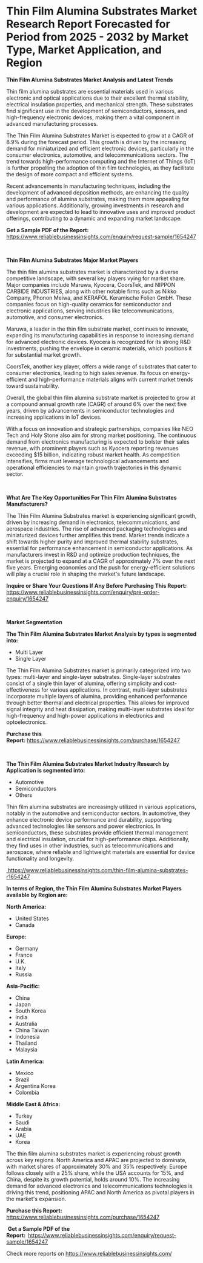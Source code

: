 <p><h1>Thin Film Alumina Substrates Market Research Report Forecasted for Period from 2025 -  2032 by Market Type, Market Application, and Region</h1></p><p><strong>Thin Film Alumina Substrates Market Analysis and Latest Trends</strong></p>
<p><p>Thin film alumina substrates are essential materials used in various electronic and optical applications due to their excellent thermal stability, electrical insulation properties, and mechanical strength. These substrates find significant use in the development of semiconductors, sensors, and high-frequency electronic devices, making them a vital component in advanced manufacturing processes.</p><p>The Thin Film Alumina Substrates Market is expected to grow at a CAGR of 8.9% during the forecast period. This growth is driven by the increasing demand for miniaturized and efficient electronic devices, particularly in the consumer electronics, automotive, and telecommunications sectors. The trend towards high-performance computing and the Internet of Things (IoT) is further propelling the adoption of thin film technologies, as they facilitate the design of more compact and efficient systems.</p><p>Recent advancements in manufacturing techniques, including the development of advanced deposition methods, are enhancing the quality and performance of alumina substrates, making them more appealing for various applications. Additionally, growing investments in research and development are expected to lead to innovative uses and improved product offerings, contributing to a dynamic and expanding market landscape.</p></p>
<p><strong>Get a Sample PDF of the Report:&nbsp;</strong> <a href="https://www.reliablebusinessinsights.com/enquiry/request-sample/1654247?utm_campaign=2190&utm_medium=2&utm_source=Github&utm_content=ia&utm_term=02042025&utm_id=thin-film-alumina-substrates">https://www.reliablebusinessinsights.com/enquiry/request-sample/1654247</a></p>
<p>&nbsp;</p>
<p><strong>Thin Film Alumina Substrates Major Market Players</strong></p>
<p><p>The thin film alumina substrates market is characterized by a diverse competitive landscape, with several key players vying for market share. Major companies include Maruwa, Kyocera, CoorsTek, and NIPPON CARBIDE INDUSTRIES, along with other notable firms such as Nikko Company, Phonon Meiwa, and KERAFOL Keramische Folien GmbH. These companies focus on high-quality ceramics for semiconductor and electronic applications, serving industries like telecommunications, automotive, and consumer electronics.</p><p>Maruwa, a leader in the thin film substrate market, continues to innovate, expanding its manufacturing capabilities in response to increasing demand for advanced electronic devices. Kyocera is recognized for its strong R&D investments, pushing the envelope in ceramic materials, which positions it for substantial market growth.</p><p>CoorsTek, another key player, offers a wide range of substrates that cater to consumer electronics, leading to high sales revenue. Its focus on energy-efficient and high-performance materials aligns with current market trends toward sustainability.</p><p>Overall, the global thin film alumina substrate market is projected to grow at a compound annual growth rate (CAGR) of around 6% over the next five years, driven by advancements in semiconductor technologies and increasing applications in IoT devices.</p><p>With a focus on innovation and strategic partnerships, companies like NEO Tech and Holy Stone also aim for strong market positioning. The continuous demand from electronics manufacturing is expected to bolster their sales revenue, with prominent players such as Kyocera reporting revenues exceeding $15 billion, indicating robust market health. As competition intensifies, firms must leverage technological advancements and operational efficiencies to maintain growth trajectories in this dynamic sector.</p></p>
<p>&nbsp;</p>
<p><strong>What Are The Key Opportunities For Thin Film Alumina Substrates Manufacturers?</strong></p>
<p><p>The Thin Film Alumina Substrates market is experiencing significant growth, driven by increasing demand in electronics, telecommunications, and aerospace industries. The rise of advanced packaging technologies and miniaturized devices further amplifies this trend. Market trends indicate a shift towards higher purity and improved thermal stability substrates, essential for performance enhancement in semiconductor applications. As manufacturers invest in R&D and optimize production techniques, the market is projected to expand at a CAGR of approximately 7% over the next five years. Emerging economies and the push for energy-efficient solutions will play a crucial role in shaping the market's future landscape.</p></p>
<p><strong>Inquire or Share Your Questions If Any Before Purchasing This Report:</strong> <a href="https://www.reliablebusinessinsights.com/enquiry/pre-order-enquiry/1654247?utm_campaign=2190&utm_medium=2&utm_source=Github&utm_content=ia&utm_term=02042025&utm_id=thin-film-alumina-substrates">https://www.reliablebusinessinsights.com/enquiry/pre-order-enquiry/1654247</a></p>
<p>&nbsp;</p>
<p><strong>Market Segmentation</strong></p>
<p><strong>The Thin Film Alumina Substrates Market Analysis by types is segmented into:</strong></p>
<p><ul><li>Multi Layer</li><li>Single Layer</li></ul></p>
<p><p>The Thin Film Alumina Substrates market is primarily categorized into two types: multi-layer and single-layer substrates. Single-layer substrates consist of a single thin layer of alumina, offering simplicity and cost-effectiveness for various applications. In contrast, multi-layer substrates incorporate multiple layers of alumina, providing enhanced performance through better thermal and electrical properties. This allows for improved signal integrity and heat dissipation, making multi-layer substrates ideal for high-frequency and high-power applications in electronics and optoelectronics.</p></p>
<p><strong>Purchase this Report:&nbsp;</strong><a href="https://www.reliablebusinessinsights.com/purchase/1654247?utm_campaign=2190&utm_medium=2&utm_source=Github&utm_content=ia&utm_term=02042025&utm_id=thin-film-alumina-substrates">https://www.reliablebusinessinsights.com/purchase/1654247</a></p>
<p>&nbsp;</p>
<p><strong>The Thin Film Alumina Substrates Market Industry Research by Application is segmented into:</strong></p>
<p><ul><li>Automotive</li><li>Semiconductors</li><li>Others</li></ul></p>
<p><p>Thin film alumina substrates are increasingly utilized in various applications, notably in the automotive and semiconductor sectors. In automotive, they enhance electronic device performance and durability, supporting advanced technologies like sensors and power electronics. In semiconductors, these substrates provide efficient thermal management and electrical insulation, crucial for high-performance chips. Additionally, they find uses in other industries, such as telecommunications and aerospace, where reliable and lightweight materials are essential for device functionality and longevity.</p></p>
<p><a href="https://www.reliablebusinessinsights.com/thin-film-alumina-substrates-r1654247?utm_campaign=2190&utm_medium=2&utm_source=Github&utm_content=ia&utm_term=02042025&utm_id=thin-film-alumina-substrates">&nbsp;https://www.reliablebusinessinsights.com/thin-film-alumina-substrates-r1654247</a></p>
<p><strong>In terms of Region, the Thin Film Alumina Substrates Market Players available by Region are:</strong></p>
<p>
    <p> <strong> North America: </strong>
        <ul>
            <li>United States</li>
            <li>Canada</li>
        </ul>
        </p> 
    <p> <strong> Europe: </strong>
        <ul>
            <li>Germany</li>
            <li>France</li>
            <li>U.K.</li>
            <li>Italy</li>
            <li>Russia</li>
        </ul>
        </p> 
    <p> <strong> Asia-Pacific: </strong>
        <ul>
            <li>China</li>
            <li>Japan</li>
            <li>South Korea</li>
            <li>India</li>
            <li>Australia</li>
            <li>China Taiwan</li>
            <li>Indonesia</li>
            <li>Thailand</li>
            <li>Malaysia</li>
        </ul>
        </p> 
    <p> <strong> Latin America: </strong>
        <ul>
            <li>Mexico</li>
            <li>Brazil</li>
            <li>Argentina Korea</li>
            <li>Colombia</li>
        </ul>
        </p> 
    <p> <strong> Middle East & Africa: </strong>
        <ul>
            <li>Turkey</li>
            <li>Saudi</li>
            <li>Arabia</li>
            <li>UAE</li>
            <li>Korea</li>
        </ul>
    </p>
    </p>
<p><p>The thin film alumina substrates market is experiencing robust growth across key regions. North America and APAC are projected to dominate, with market shares of approximately 30% and 35% respectively. Europe follows closely with a 25% share, while the USA accounts for 15%, and China, despite its growth potential, holds around 10%. The increasing demand for advanced electronics and telecommunications technologies is driving this trend, positioning APAC and North America as pivotal players in the market's expansion.</p></p>
<p><strong>Purchase this Report: </strong><a href="https://www.reliablebusinessinsights.com/purchase/1654247?utm_campaign=2190&utm_medium=2&utm_source=Github&utm_content=ia&utm_term=02042025&utm_id=thin-film-alumina-substrates">https://www.reliablebusinessinsights.com/purchase/1654247</a></p>
<p>&nbsp;<strong>Get a Sample PDF of the Report:&nbsp;&nbsp;</strong><a href="https://www.reliablebusinessinsights.com/enquiry/request-sample/1654247?utm_campaign=2190&utm_medium=2&utm_source=Github&utm_content=ia&utm_term=02042025&utm_id=thin-film-alumina-substrates">https://www.reliablebusinessinsights.com/enquiry/request-sample/1654247</a></p>
<p><strong></strong></p>
<p>Check more reports on <a href="https://www.reliablebusinessinsights.com/?utm_campaign=2190&utm_medium=2&utm_source=Github&utm_content=ia&utm_term=02042025&utm_id=thin-film-alumina-substrates">https://www.reliablebusinessinsights.com/</a></p>